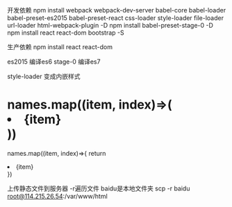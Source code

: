 开发依赖
npm install webpack webpack-dev-server babel-core babel-loader babel-preset-es2015 babel-preset-react css-loader style-loader file-loader url-loader html-webpack-plugin -D
npm install babel-preset-stage-0 -D
npm install react react-dom bootstrap -S


生产依赖
npm install react react-dom

es2015 编译es6
stage-0 编译es7

style-loader 变成内嵌样式

names.map((item, index)=>(
                <li key={index}>{item}</li>
            ))
 == 
names.map((item, index)=>{
                return <li key={index}>{item}</li>
            })


上传静态文件到服务器 -r遍历文件 baidu是本地文件夹
scp -r baidu root@114.215.26.54:/var/www/html

